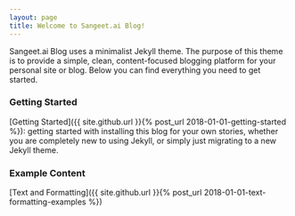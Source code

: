 ```yaml
---
layout: page
title: Welcome to Sangeet.ai Blog!
---
```


Sangeet.ai Blog uses a minimalist Jekyll theme. The purpose of this theme is to provide a simple, clean, content-focused blogging platform for your personal site or blog. Below you can find everything you need to get started.

### Getting Started

[Getting Started]({{ site.github.url }}{% post_url 2018-01-01-getting-started %}): getting started with installing this blog for your own stories, whether you are completely new to using Jekyll, or simply just migrating to a new Jekyll theme.

### Example Content

[Text and Formatting]({{ site.github.url }}{% post_url 2018-01-01-text-formatting-examples %})
